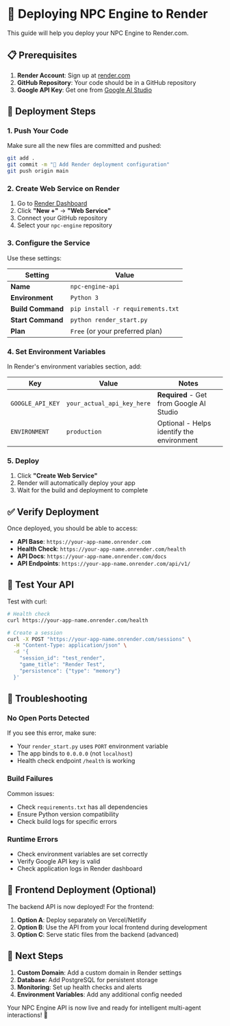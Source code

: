 # 🚀 Deploying NPC Engine to Render

This guide will help you deploy your NPC Engine to Render.com.

## 📋 Prerequisites

1. **Render Account**: Sign up at [render.com](https://render.com)
2. **GitHub Repository**: Your code should be in a GitHub repository
3. **Google API Key**: Get one from [Google AI Studio](https://aistudio.google.com/app/apikey)

## 🔧 Deployment Steps

### 1. **Push Your Code**

Make sure all the new files are committed and pushed:

```bash
git add .
git commit -m "🚀 Add Render deployment configuration"
git push origin main
```

### 2. **Create Web Service on Render**

1. Go to [Render Dashboard](https://dashboard.render.com)
2. Click **"New +"** → **"Web Service"**
3. Connect your GitHub repository
4. Select your `npc-engine` repository

### 3. **Configure the Service**

Use these settings:

| Setting | Value |
|---------|-------|
| **Name** | `npc-engine-api` |
| **Environment** | `Python 3` |
| **Build Command** | `pip install -r requirements.txt` |
| **Start Command** | `python render_start.py` |
| **Plan** | `Free` (or your preferred plan) |

### 4. **Set Environment Variables**

In Render's environment variables section, add:

| Key | Value | Notes |
|-----|-------|-------|
| `GOOGLE_API_KEY` | `your_actual_api_key_here` | **Required** - Get from Google AI Studio |
| `ENVIRONMENT` | `production` | Optional - Helps identify the environment |

### 5. **Deploy**

1. Click **"Create Web Service"**
2. Render will automatically deploy your app
3. Wait for the build and deployment to complete

## ✅ Verify Deployment

Once deployed, you should be able to access:

- **API Base**: `https://your-app-name.onrender.com`
- **Health Check**: `https://your-app-name.onrender.com/health`
- **API Docs**: `https://your-app-name.onrender.com/docs`
- **API Endpoints**: `https://your-app-name.onrender.com/api/v1/`

## 🧪 Test Your API

Test with curl:

```bash
# Health check
curl https://your-app-name.onrender.com/health

# Create a session
curl -X POST "https://your-app-name.onrender.com/sessions" \
  -H "Content-Type: application/json" \
  -d '{
    "session_id": "test_render",
    "game_title": "Render Test",
    "persistence": {"type": "memory"}
  }'
```

## 🔧 Troubleshooting

### **No Open Ports Detected**

If you see this error, make sure:
- Your `render_start.py` uses `PORT` environment variable
- The app binds to `0.0.0.0` (not `localhost`)
- Health check endpoint `/health` is working

### **Build Failures**

Common issues:
- Check `requirements.txt` has all dependencies
- Ensure Python version compatibility
- Check build logs for specific errors

### **Runtime Errors**

- Check environment variables are set correctly
- Verify Google API key is valid
- Check application logs in Render dashboard

## 📱 Frontend Deployment (Optional)

The backend API is now deployed! For the frontend:

1. **Option A**: Deploy separately on Vercel/Netlify
2. **Option B**: Use the API from your local frontend during development
3. **Option C**: Serve static files from the backend (advanced)

## 🔗 Next Steps

1. **Custom Domain**: Add a custom domain in Render settings
2. **Database**: Add PostgreSQL for persistent storage
3. **Monitoring**: Set up health checks and alerts
4. **Environment Variables**: Add any additional config needed

Your NPC Engine API is now live and ready for intelligent multi-agent interactions! 🎉 